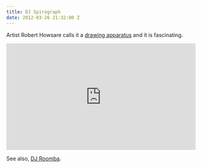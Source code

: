 ```yaml
---
title: DJ Spirograph
date: 2012-03-26 21:32:00 Z
---
```


Artist Robert Howsare calls it a [drawing apparatus](https://roberthowsare.com/rational-aesthetics/drawing-apparatus/) and it is fascinating.

<iframe src="https://player.vimeo.com/video/31933085?title=0&amp;byline=0&amp;portrait=0&amp;color=ffffff" width="500" height="281" frameborder="0" webkitAllowFullScreen mozallowfullscreen allowFullScreen></iframe>

See also, [DJ Roomba](https://www.engadget.com/2010/02/09/screen-grabs-dj-roomba-mixes-business-with-pleasure-on-parks-an/).

